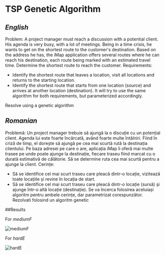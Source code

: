 # TSP Genetic Algorithm



## *English*

Problem: A project manager must reach a discussion with a potential client. His agenda is very busy, with a lot of meetings. Being in a time crisis, he wants to get on
the shortest route to the customer's destination. Based on the address he has, the iMap application offers several routes where he can reach his destination,
each route being marked with an estimated travel time. Determine the shortest route to reach the customer.
Requirements:
- Identify the shortest route that leaves a location, visit all locations and
returns to the starting location.
- Identify the shortest route that starts from one location (source) and arrives at another location (destination).
It will try to use the same algorithm for both requirements, but parameterized accordingly.

Resolve using a genetic algorithm

## *Romanian* 
Problemă: Un project manager trebuie să ajungă la o discuție cu un potențial client. Agenda lui
este foarte încărcată, având foarte multe întâlniri. Fiind în criză de timp, el dorește să ajungă pe
cea mai scurtă rută la destinația clientului. Pe baza adresei pe care o are, aplicația iMap îi oferă
mai multe trasee pe unde poate ajunge la destinație, fiecare traseu fiind marcat cu o durată
estimativă de călătorie. Să se determine ruta cea mai scurtă pentru a ajunge la client.
Cerințe:
- Să se identifice cel mai scurt traseu care pleacă dintr-o locație, vizitează toate locațiile și
revine în locația de start.
- Să se identifice cel mai scurt traseu care pleacă dintr-o locație (sursă) și ajunge într-o
altă locație (destinație).
Se va încerca folosirea aceluiași algoritm pentru ambele cerințe, dar parametrizat corespunzător.
Rezolvati folosind un algoritm genetic

##Results 

For *mediumF*

![mediumF](https://user-images.githubusercontent.com/62243784/111350434-c85bcb80-868a-11eb-92f4-e2f4632d7dfc.jpg)

For *hardE*

![hardE](https://user-images.githubusercontent.com/62243784/111350454-cbef5280-868a-11eb-9ba7-5f2911bde167.jpg)
